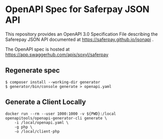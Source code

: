 # OpenAPI Spec for Saferpay JSON API

This repository provides an OpenAPI 3.0 Specification File describing the Saferepay JSON API documented at https://saferpay.github.io/jsonapi .

The OpenAPI spec is hosted at https://app.swaggerhub.com/apis/soxyl/saferpay

## Regenerate spec

```
$ composer install --working-dir generator
$ generator/bin/console generate > openapi.yaml
```

## Generate a Client Locally

```
docker run --rm --user 1000:1000 -v ${PWD}:/local openapitools/openapi-generator-cli generate \
    -i /local/openapi.yaml \
    -g php \
    -o /local/client-php
```
